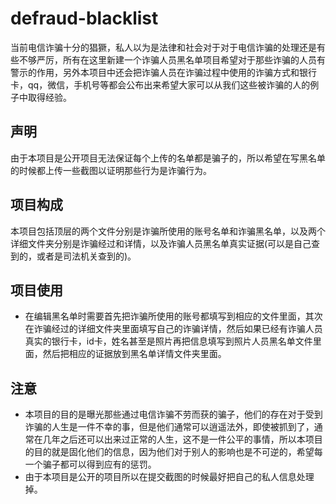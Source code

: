 # defraud-blacklist
当前电信诈骗十分的猖獗，私人以为是法律和社会对于对于电信诈骗的处理还是有些不够严厉，所有在这里新建一个诈骗人员黑名单项目希望对于那些诈骗的人员有警示的作用，另外本项目中还会把诈骗人员在诈骗过程中使用的诈骗方式和银行卡，qq，微信，手机号等都会公布出来希望大家可以从我们这些被诈骗的人的例子中取得经验。
## 声明
由于本项目是公开项目无法保证每个上传的名单都是骗子的，所以希望在写黑名单的时候都上传一些截图以证明那些行为是诈骗行为。
## 项目构成
本项目包括顶层的两个文件分别是诈骗所使用的账号名单和诈骗黑名单，以及两个详细文件夹分别是诈骗经过和详情，以及诈骗人员黑名单真实证据(可以是自己查到的，或者是司法机关查到的)。
## 项目使用
- 在编辑黑名单时需要首先把诈骗所使用的账号都填写到相应的文件里面，其次在诈骗经过的详细文件夹里面填写自己的诈骗详情，然后如果已经有诈骗人员真实的银行卡，id卡，姓名甚至是照片再把信息填写到照片人员黑名单文件里面，然后把相应的证据放到黑名单详情文件夹里面。
## 注意
- 本项目的目的是曝光那些通过电信诈骗不劳而获的骗子，他们的存在对于受到诈骗的人生是一件不幸的事，但是他们通常可以逍遥法外，即使被抓到了，通常在几年之后还可以出来过正常的人生，这不是一件公平的事情，所以本项目的目的就是固化他们的信息，因为他们对于别人的影响也是不可逆的，希望每一个骗子都可以得到应有的惩罚。
- 由于本项目是公开的项目所以在提交截图的时候最好把自己的私人信息处理掉。
